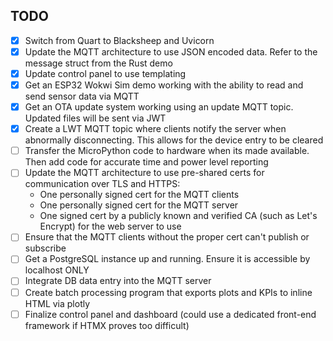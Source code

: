 ## TODO
- [X] Switch from Quart to Blacksheep and Uvicorn 
- [X] Update the MQTT architecture to use JSON encoded data. Refer to the message struct from the Rust demo 
- [X] Update control panel to use templating
- [X] Get an ESP32 Wokwi Sim demo working with the ability to read and send sensor data via MQTT
- [X] Get an OTA update system working using an update MQTT topic. Updated files will be sent via JWT
- [X] Create a LWT MQTT topic where clients notify the server when abnormally disconnecting. This allows for the device entry to be cleared
- [ ] Transfer the MicroPython code to hardware when its made available. Then add code for accurate time and power level reporting
- [ ] Update the MQTT architecture to use pre-shared certs for communication over TLS and HTTPS:
    - One personally signed cert for the MQTT clients
    - One personally signed cert for the MQTT server 
    - One signed cert by a publicly known and verified CA (such as Let's Encrypt) for the web server to use
- [ ] Ensure that the MQTT clients without the proper cert can't publish or subscribe
- [ ] Get a PostgreSQL instance up and running. Ensure it is accessible by localhost ONLY
- [ ] Integrate DB data entry into the MQTT server
- [ ] Create batch processing program that exports plots and KPIs to inline HTML via plotly
- [ ] Finalize control panel and dashboard (could use a dedicated front-end framework if HTMX proves too difficult)

